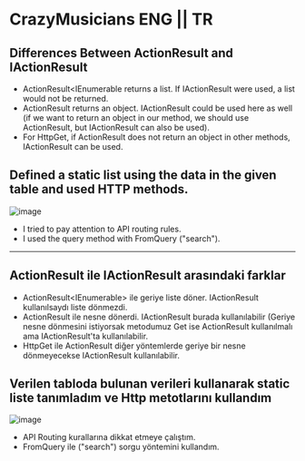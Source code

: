 # CrazyMusicians ENG || TR

## Differences Between ActionResult and IActionResult
- ActionResult<IEnumerable<CrazyMusician> returns a list. If IActionResult were used, a list would not be returned.
- ActionResult<CrazyMusician> returns an object. IActionResult could be used here as well (if we want to return an object in our method, we should use ActionResult<T>, but IActionResult can also be used).
- For HttpGet, if ActionResult does not return an object in other methods, IActionResult can be used.

## Defined a static list using the data in the given table and used HTTP methods.

 ![image](https://github.com/user-attachments/assets/ce46193d-98fc-44a1-a494-6c4a9429b27c)

- I tried to pay attention to API routing rules.
- I used the query method with FromQuery ("search").

---

## ActionResult ile IActionResult arasındaki farklar
- ActionResult<IEnumerable<CrazyMusician>> ile geriye liste döner. IActionResult kullanılsaydı liste dönmezdi.
- ActionResult<CrazyMusician> ile nesne dönerdi. IActionResult burada kullanılabilir (Geriye nesne dönmesini istiyorsak metodumuz Get ise ActionResult<T> kullanılmalı ama IActionResult'ta kullanılabilir.
- HttpGet ile ActionResult diğer yöntemlerde geriye bir nesne dönmeyecekse IActionResult kullanılabilir.

## Verilen tabloda bulunan verileri kullanarak static liste tanımladım ve Http metotlarını kullandım

 ![image](https://github.com/user-attachments/assets/ce46193d-98fc-44a1-a494-6c4a9429b27c)

- API Routing kurallarına dikkat etmeye çalıştım.
- FromQuery ile ("search") sorgu yöntemini kullandım.

